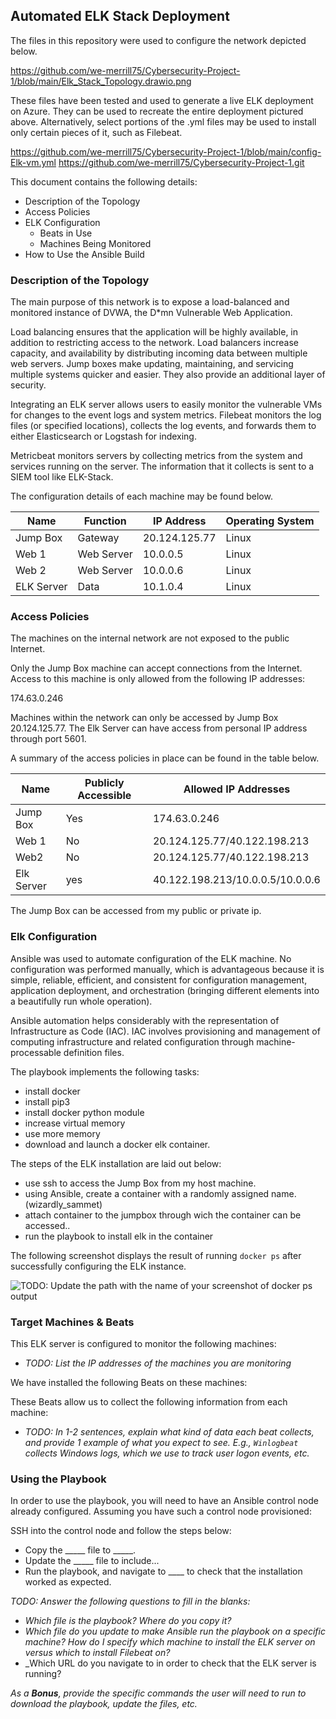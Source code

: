 ## Automated ELK Stack Deployment

The files in this repository were used to configure the network depicted below.

https://github.com/we-merrill75/Cybersecurity-Project-1/blob/main/Elk_Stack_Topology.drawio.png

These files have been tested and used to generate a live ELK deployment on Azure. They can be used to recreate the entire deployment pictured above. Alternatively, select portions of the .yml files may be used to install only certain pieces of it, such as Filebeat.

https://github.com/we-merrill75/Cybersecurity-Project-1/blob/main/config-Elk-vm.yml
https://github.com/we-merrill75/Cybersecurity-Project-1.git

This document contains the following details:
- Description of the Topology
- Access Policies
- ELK Configuration
  - Beats in Use
  - Machines Being Monitored
- How to Use the Ansible Build


### Description of the Topology

The main purpose of this network is to expose a load-balanced and monitored instance of DVWA, the D*mn Vulnerable Web Application.

Load balancing ensures that the application will be highly available, in addition to restricting access to the network.
Load balancers increase capacity, and availability by distributing incoming data between multiple web servers. 
Jump boxes make updating, maintaining, and servicing multiple systems quicker and easier. They also provide an additional layer of security.

Integrating an ELK server allows users to easily monitor the vulnerable VMs for changes to the event logs and system metrics.
Filebeat monitors the log files (or specified locations), collects the log events, and forwards them to either Elasticsearch or Logstash for indexing.

Metricbeat monitors servers by collecting metrics from the system and services running on the server. The information that it collects is sent to a SIEM tool like ELK-Stack. 

The configuration details of each machine may be found below.

| Name      | Function  | IP Address      | Operating System  |
|---------- |---------- |-----------------|-------------------|
| Jump Box  |Gateway    | 20.124.125.77   | Linux             |
| Web 1	    |Web Server | 10.0.0.5        | Linux             |
| Web 2     |Web Server | 10.0.0.6        | Linux             |
| ELK Server|Data      | 10.1.0.4         | Linux             |

### Access Policies

The machines on the internal network are not exposed to the public Internet. 

Only the Jump Box machine can accept connections from the Internet. Access to this machine is only allowed from the following IP addresses:

174.63.0.246

Machines within the network can only be accessed by Jump Box 20.124.125.77. The Elk Server can have access from personal IP address through port 5601.

A summary of the access policies in place can be found in the table below.

| Name     | Publicly Accessible | Allowed IP Addresses            |
|----------|---------------------|---------------------------------|
| Jump Box |     Yes             | 174.63.0.246                    |
| Web 1    |     No              | 20.124.125.77/40.122.198.213    |
| Web2     |     No              | 20.124.125.77/40.122.198.213    |
| Elk Server  |  yes             | 40.122.198.213/10.0.0.5/10.0.0.6|  
The Jump Box can be accessed from my public or private ip.


### Elk Configuration

Ansible was used to automate configuration of the ELK machine. No configuration was performed manually, which is advantageous because it is simple, reliable, efficient, and consistent for configuration management, application deployment, and orchestration (bringing different elements into a beautifully run whole operation).
 
Ansible automation helps considerably with the representation of Infrastructure as Code (IAC). IAC involves provisioning and management of computing infrastructure and related configuration through machine-processable definition files.

The playbook implements the following tasks:
- install docker
- install pip3
- install docker python module
- increase virtual memory
- use more memory
- download and launch a docker elk container.

The steps of the ELK installation are laid out below:
  - use ssh to access the Jump Box from my host machine.
  - using Ansible, create a container with a randomly assigned name. (wizardly_sammet)
  - attach container to the jumpbox through wich the container can be accessed..
  - run the playbook to install elk in the container
 
The following screenshot displays the result of running `docker ps` after successfully configuring the ELK instance.

![TODO: Update the path with the name of your screenshot of docker ps output](Images/docker_ps_output.png)

### Target Machines & Beats
This ELK server is configured to monitor the following machines:
- _TODO: List the IP addresses of the machines you are monitoring_

We have installed the following Beats on these machines:


These Beats allow us to collect the following information from each machine:
- _TODO: In 1-2 sentences, explain what kind of data each beat collects, and provide 1 example of what you expect to see. E.g., `Winlogbeat` collects Windows logs, which we use to track user logon events, etc._

### Using the Playbook
In order to use the playbook, you will need to have an Ansible control node already configured. Assuming you have such a control node provisioned: 

SSH into the control node and follow the steps below:
- Copy the _____ file to _____.
- Update the _____ file to include...
- Run the playbook, and navigate to ____ to check that the installation worked as expected.

_TODO: Answer the following questions to fill in the blanks:_
- _Which file is the playbook? Where do you copy it?_
- _Which file do you update to make Ansible run the playbook on a specific machine? How do I specify which machine to install the ELK server on versus which to install Filebeat on?_
- _Which URL do you navigate to in order to check that the ELK server is running?

_As a **Bonus**, provide the specific commands the user will need to run to download the playbook, update the files, etc._
